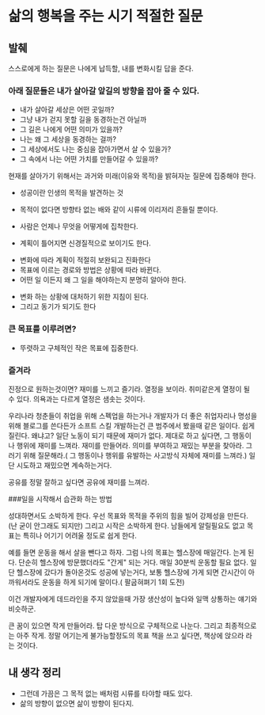 # 삶의 행복을 주는 시기 적절한 질문 

## 발췌 

스스로에게 하는 질문은 나에게 납득할, 내를 변화시킬 답을 준다.

### 아래 질문들은 내가 살아갈 앞길의 방향을 잡아 줄 수 있다.

- 내가 살아갈 세상은 어떤 곳일까?
- 그냥 내가 걷지 못할 길을 동경하는건 아닐까
- 그 길은 나에게 어떤 의미가 있을까?
- 나는 왜 그 세상을 동경하는 걸까?
- 그 세상에서도 나는 중심을 잡아가면서 살 수 있을가?
- 그 속에서 나는 어떤 가치를 만들어갈 수 있을까?

현재를 살아가기 위해서는 과거와 미래(이유와 목적)을 밝혀자눈 질문에 집중해야 한다. 

* 성공이란 인생의 목적을 발견하는 것
* 목적이 없다면 방향타 없는 배와 같이 시류에 이리저리 흔들릴 뿐이다.


* 사람은 언제나 무엇을 어떻게에 집착한다.
 + 계획이 틀어지면 신경질적으로 보이기도 한다.
* 변화에 따라 계획이 적절히 보완되고 진화한다
* 목표에 이르는 경로와 방법은 상황에 따라 바뀐다.
* 어떤 일 이든지 왜 그 일을 해야하는지 분명히 알아야 한다.
 + 변화 하는 상황에 대처하기 위한 지침이 된다.
 + 그리고 동기가 되기도 한다

### 큰 목표를 이루려면?
- 뚜렷하고 구체적인 작은 목표에 집중한다.


### 즐겨라
진정으로 원하는것이면? 재미를 느끼고 즐기라. 열정을 보이라. 취미같은게 열정이 될 수 있다. 의욕과는 다르게 열정은 샘솟는 것이다.

우리나라 청춘들이 취업을 위해 스펙업을 하는거나 개발자가 더 좋은 취업자리나 명성을 위해 블로그를 쓴다든가 소프트 스킬 개발하는건 큰 범주에서 봤을때 같은 일이다. 쉽게 질린다. 왜냐고? 일단 노동이 되기 때문에 재미가 없다. 
제대로 하고 싶다면, 그 행동이나 행위에 재미를 느껴라. 재미를 만들어라. 의미를 부여하고 재밌는 부분을 찾아라. 그러기 위해 질문해라.( 그 행동이나 행위를 유발하는 사고방식 자체에 재미를 느껴라.) 일단 시도하고  재밌으면 계속하는거다.

공유를 정말 잘하고 싶다면 공유에 재미를 느껴라.

###일을 시작해서 습관화 하는  방법

성대하면서도 소박하게 한다. 우선 목표와 목적을 주위의 힘을 빌어 강제성을 만든다. (난 굳이 안그래도 되지만)
그리고 시작은 소박하게 한다. 남들에게 알릴필요도 없고 목표는 특히나 어기기 어려울 정도로 쉽게 한다.

예를 들면 운동을 해서 살을 뺀다고 하자. 그럼 나의 목표는 헬스장에 매일간다. 는게 된다. 단순히 헬스장에 방문했더라도 "간게" 되는 거다.
매일 30분씩 운동할 필요 없다. 일단 헬스장에 갔다가 돌아온것도 성공에 넣는거다, 보통 헬스장에 가게 되면 간시간이 아까워서라도 운동을 하게 되기에 말이다.( 팔굽혀펴기 1회 도전)

이건 개발자에게 데드라인을 주지 않았을때 가장 생산성이 높다와 일맥 상통하는 얘기와 비슷하군.

큰 꿈이 있으면 작게 만들어라. 탑 다운 방식으로 구체적으로 나눈다. 그리고 최종적으로는 아주 작게. 정말 어기는게 불가능할정도의 목표 책을 쓰고 싶다면, 책상에 앉으라 라는 것이다.

## 내 생각 정리 

* 그런데 가끔은 그 목적 없는 배처럼 시류를 타야할 때도 있다. 
* 삶의 방향이 없으면 삶이 방향이 된다지. 
